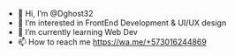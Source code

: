 - 👋 Hi, I’m @Dghost32
- 👀 I’m interested in FrontEnd Development & UI/UX design
- 🌱 I’m currently learning Web Dev
- 📫 How to reach me https://wa.me/+573016244869

<!---
Dghost32/Dghost32 is a ✨ special ✨ repository because its `README.md` (this file) appears on your GitHub profile.
You can click the Preview link to take a look at your changes.
--->
